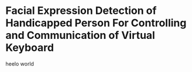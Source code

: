 # Facial Expression Detection of Handicapped Person For Controlling and Communication of Virtual Keyboard
heelo world
